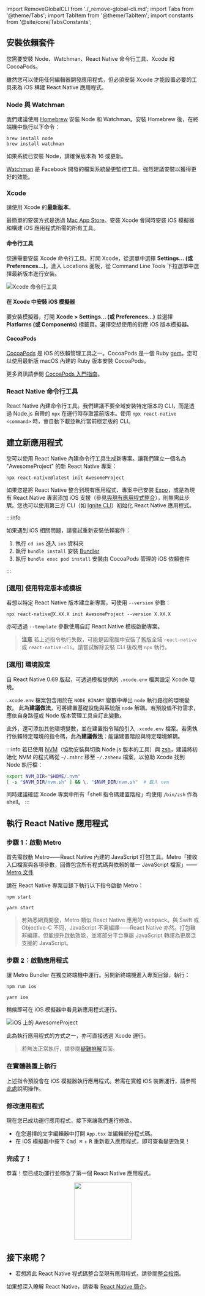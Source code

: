 import RemoveGlobalCLI from './\_remove-global-cli.md';
import Tabs from '@theme/Tabs'; import TabItem from '@theme/TabItem'; import constants from '@site/core/TabsConstants';

## 安裝依賴套件

您需要安裝 Node、Watchman、React Native 命令行工具、Xcode 和 CocoaPods。

雖然您可以使用任何編輯器開發應用程式，但必須安裝 Xcode 才能設置必要的工具來為 iOS 構建 React Native 應用程式。

### Node 與 Watchman

我們建議使用 [Homebrew](http://brew.sh/) 安裝 Node 和 Watchman。安裝 Homebrew 後，在終端機中執行以下命令：

```shell
brew install node
brew install watchman
```

如果系統已安裝 Node，請確保版本為 16 或更新。

[Watchman](https://facebook.github.io/watchman) 是 Facebook 開發的檔案系統變更監控工具。強烈建議安裝以獲得更好的效能。

### Xcode

請使用 Xcode 的**最新版本**。

最簡單的安裝方式是透過 [Mac App Store](https://itunes.apple.com/us/app/xcode/id497799835?mt=12)。安裝 Xcode 會同時安裝 iOS 模擬器和構建 iOS 應用程式所需的所有工具。

#### 命令行工具

您還需要安裝 Xcode 命令行工具。打開 Xcode，從選單中選擇 **Settings... (或 Preferences...)**。進入 Locations 面板，從 Command Line Tools 下拉選單中選擇最新版本進行安裝。

![Xcode 命令行工具](/docs/assets/GettingStartedXcodeCommandLineTools.png)

#### 在 Xcode 中安裝 iOS 模擬器

要安裝模擬器，打開 **Xcode > Settings... (或 Preferences...)** 並選擇 **Platforms (或 Components)** 標籤頁。選擇您想使用的對應 iOS 版本模擬器。

#### CocoaPods

[CocoaPods](https://cocoapods.org/) 是 iOS 的依賴管理工具之一。CocoaPods 是一個 Ruby [gem](https://en.wikipedia.org/wiki/RubyGems)。您可以使用最新版 macOS 內建的 Ruby 版本安裝 CocoaPods。

更多資訊請參閱 [CocoaPods 入門指南](https://guides.cocoapods.org/using/getting-started.html)。

### React Native 命令行工具

React Native 內建命令行工具。我們建議不要全域安裝特定版本的 CLI，而是透過 Node.js 自帶的 `npx` 在運行時存取當前版本。使用 `npx react-native <command>` 時，會自動下載並執行當前穩定版的 CLI。

## 建立新應用程式

<RemoveGlobalCLI />

您可以使用 React Native 內建命令行工具生成新專案。讓我們建立一個名為 "AwesomeProject" 的新 React Native 專案：

```shell
npx react-native@latest init AwesomeProject
```

如果您是將 React Native 整合到現有應用程式、專案中已安裝 [Expo](https://docs.expo.dev/bare/installing-expo-modules/)，或是為現有 React Native 專案添加 iOS 支援（參見[與現有應用程式整合](integration-with-existing-apps.md)），則無需此步驟。您也可以使用第三方 CLI（如 [Ignite CLI](https://github.com/infinitered/ignite)）初始化 React Native 應用程式。

:::info

如果遇到 iOS 相關問題，請嘗試重新安裝依賴套件：

1. 執行 `cd ios` 進入 `ios` 資料夾
2. 執行 `bundle install` 安裝 [Bundler](https://bundler.io/)
3. 執行 `bundle exec pod install` 安裝由 CocoaPods 管理的 iOS 依賴套件

:::

### [選用] 使用特定版本或模板

若想以特定 React Native 版本建立新專案，可使用 `--version` 參數：

```shell
npx react-native@X.XX.X init AwesomeProject --version X.XX.X
```

亦可透過 `--template` 參數使用自訂 React Native 模板啟動專案。

> **注意** 若上述指令執行失敗，可能是因電腦中安裝了舊版全域 `react-native` 或 `react-native-cli`。請嘗試解除安裝 CLI 後改用 `npx` 執行。

### [選用] 環境設定

自 React Native 0.69 版起，可透過模板提供的 `.xcode.env` 檔案設定 Xcode 環境。

`.xcode.env` 檔案包含用於在 `NODE_BINARY` 變數中導出 `node` 執行路徑的環境變數。
此為**建議做法**，可將建置基礎設施與系統版 `node` 解耦。若預設值不符需求，應依自身路徑或 Node 版本管理工具自訂此變數。

此外，還可添加其他環境變數，並在建置指令階段引入 `.xcode.env` 檔案。若需執行依賴特定環境的指令碼，此為**建議做法**：能讓建置階段與特定環境解耦。

:::info
若已使用 [NVM](http://nvm.sh/)（協助安裝與切換 Node.js 版本的工具）與 [zsh](https://ohmyz.sh/)，建議將初始化 NVM 的程式碼從 `~/.zshrc` 移至 `~/.zshenv` 檔案，以協助 Xcode 找到 Node 執行檔：

```zsh
export NVM_DIR="$HOME/.nvm"
[ -s "$NVM_DIR/nvm.sh" ] && \. "$NVM_DIR/nvm.sh"  # 載入 nvm
```

同時建議確認 Xcode 專案中所有「shell 指令碼建置階段」均使用 `/bin/zsh` 作為 shell。
:::

## 執行 React Native 應用程式

### 步驟 1：啟動 Metro

首先需啟動 Metro——React Native 內建的 JavaScript 打包工具。Metro「接收入口檔案與各項參數，回傳包含所有程式碼與依賴的單一 JavaScript 檔案」——[Metro 文件](https://metrobundler.dev/docs/concepts)

請在 React Native 專案目錄下執行以下指令啟動 Metro：

<Tabs groupId="package-manager" queryString defaultValue={constants.defaultPackageManager} values={constants.packageManagers}>
<TabItem value="npm">

```shell
npm start
```

</TabItem>
<TabItem value="yarn">

```shell
yarn start
```

</TabItem>
</Tabs>

> 若熟悉網頁開發，Metro 類似 React Native 應用的 webpack。與 Swift 或 Objective-C 不同，JavaScript 不需編譯——React Native 亦然。打包雖非編譯，但能提升啟動效能，並將部分平台專屬 JavaScript 轉譯為更廣泛支援的 JavaScript。

### 步驟 2：啟動應用程式

讓 Metro Bundler 在獨立終端機中運行。另開新終端機進入專案目錄，執行：

<Tabs groupId="package-manager" queryString defaultValue={constants.defaultPackageManager} values={constants.packageManagers}>
<TabItem value="npm">

```shell
npm run ios
```

</TabItem>
<TabItem value="yarn">

```shell
yarn ios
```

</TabItem>
</Tabs>

稍候即可在 iOS 模擬器中看見新應用程式運行。

![iOS 上的 AwesomeProject](/docs/assets/GettingStartediOSSuccess.png)

此為執行應用程式的方式之一，亦可直接透過 Xcode 運行。

> 若無法正常執行，請參閱[疑難排解](troubleshooting.md)頁面。

### 在實體裝置上執行

上述指令預設會在 iOS 模擬器執行應用程式。若需在實體 iOS 裝置運行，請參照[此處](running-on-device.md)說明操作。

### 修改應用程式

現在您已成功運行應用程式，接下來讓我們進行修改。

- 在您選擇的文字編輯器中打開 `App.tsx` 並編輯部分程式碼。
- 在 iOS 模擬器中按下 <kbd>Cmd ⌘</kbd> + <kbd>R</kbd> 重新載入應用程式，即可查看變更效果！

### 完成了！

恭喜！您已成功運行並修改了第一個 React Native 應用程式。

<center><img src="/docs/assets/GettingStartedCongratulations.png" width="150"></img></center>

## 接下來呢？

- 若想將此 React Native 程式碼整合至現有應用程式，請參閱[整合指南](integration-with-existing-apps.md)。

如果想深入瞭解 React Native，請查看 [React Native 簡介](getting-started)。